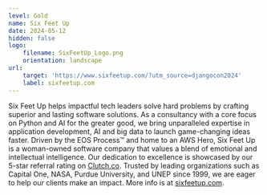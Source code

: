 ```yaml
---
level: Gold
name: Six Feet Up
date: 2024-05-12
hidden: false
logo:
    filename: SixFeetUp_Logo.png
    orientation: landscape
url:
    target: 'https://www.sixfeetup.com/?utm_source=djangocon2024'
    label: sixfeetup.com
---
```


Six Feet Up helps impactful tech leaders solve hard problems by crafting superior and lasting software solutions. As a consultancy with a core focus on Python and AI for the greater good, we bring unparalleled expertise in application development, AI and big data to launch game-changing ideas faster. Driven by the EOS Process™ and home to an AWS Hero, Six Feet Up is a woman-owned software company that values a blend of emotional and intellectual intelligence. Our dedication to excellence is showcased by our 5-star referral rating on [Clutch.co](https://clutch.co/profile/six-feet-up). Trusted by leading organizations such as Capital One, NASA, Purdue University, and UNEP since 1999, we are eager to help our clients make an impact. More info is at [sixfeetup.com](https://sixfeetup.com).

